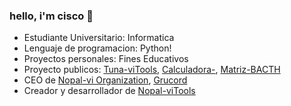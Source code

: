 ### hello, i'm cisco 👋
- Estudiante Universitario: Informatica
- Lenguaje de programacion: Python!
- Proyectos personales: Fines Educativos
- Proyecto publicos: [Tuna-viTools](https://github.com/fcoagz/Tuna-viTools), [Calculadora-](https://github.com/fcoagz/Calculadora-), [Matriz-BACTH](https://github.com/fcoagz/Matriz-BACTH)
- CEO de [Nopal-vi Organization](https://github.com/Nopal-vi), [Grucord](https://github.com/Grucord)
- Creador y desarrollador de [Nopal-viTools](https://github.com/Nopal-vi/Nopal-viTools)
